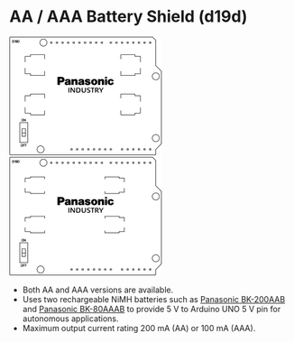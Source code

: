 # AA / AAA Battery Shield (d19d)
![AA Battery Shield (d19d)](../../assets/outline-d19d-aa.png)
![AAA Battery Shield (d19d)](../../assets/outline-d19d-aaa.png)

* Both AA and AAA versions are available.
* Uses two rechargeable NiMH batteries such as [Panasonic BK-200AAB](https://mediap.industry.panasonic.eu/assets/imported/industrial.panasonic.com/cdbs/www-data/pdf2/ACG4000/ACG4000CE266.pdf?utm_campaign=iot-components&utm_medium=github&utm_source=page-d19d) and [Panasonic BK-80AAAB](https://mediap.industry.panasonic.eu/assets/imported/industrial.panasonic.com/cdbs/www-data/pdf2/ACG4000/ACG4000CE264.pdf?utm_campaign=iot-components&utm_medium=github&utm_source=page-d19d) to provide 5 V to Arduino UNO 5 V pin for autonomous applications.
* Maximum output current rating 200 mA (AA) or 100 mA (AAA).

